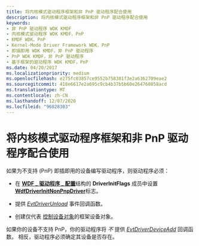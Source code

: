 ```yaml
---
title: 将内核模式驱动程序框架和非 PnP 驱动程序配合使用
description: 将内核模式驱动程序框架和非 PnP 驱动程序配合使用
keywords:
- 非 PnP 驱动程序 WDK KMDF
- 内核模式驱动程序 WDK KMDF、PnP
- KMDF WDK、PnP
- Kernel-Mode Driver Framework WDK、PnP
- 即插即用 WDK KMDF，非 PnP 驱动程序
- PnP WDK KMDF，非 PnP 驱动程序
- 基于框架的驱动程序 WDK KMDF，PnP
ms.date: 04/20/2017
ms.localizationpriority: medium
ms.openlocfilehash: e275fc03857ce9552b758381f3e2a6362709eae2
ms.sourcegitcommit: 418e6617e2a695c9cb4b37b5b60e264760858acd
ms.translationtype: MT
ms.contentlocale: zh-CN
ms.lasthandoff: 12/07/2020
ms.locfileid: "96828303"
---
```

# <a name="using-kernel-mode-driver-framework-with-non-pnp-drivers"></a>将内核模式驱动程序框架和非 PnP 驱动程序配合使用





如果为不支持 (PnP) 即插即用的设备编写驱动程序，则驱动程序必须：

-   在 [**WDF \_ 驱动程序 \_ 配置**](/windows-hardware/drivers/ddi/wdfdriver/ns-wdfdriver-_wdf_driver_config)结构的 **DriverInitFlags** 成员中设置 [**WdfDriverInitNonPnpDriver**](/windows-hardware/drivers/ddi/wdfdriver/ne-wdfdriver-_wdf_driver_init_flags)标志。

-   提供 [*EvtDriverUnload*](/windows-hardware/drivers/ddi/wdfdriver/nc-wdfdriver-evt_wdf_driver_unload) 事件回调函数。

-   创建仅代表 [控制设备对象](using-control-device-objects.md)的框架设备对象。

如果你的设备不支持 PnP，你的驱动程序将 *不* 提供 [*EvtDriverDeviceAdd*](/windows-hardware/drivers/ddi/wdfdriver/nc-wdfdriver-evt_wdf_driver_device_add) 回调函数。 相反，驱动程序必须确定其设备是否存在。

 

